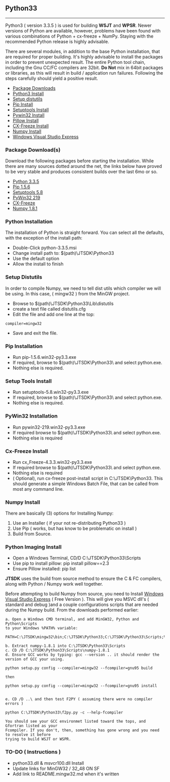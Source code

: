 ## Python33
---------------------------------------------------
Python3 ( version 3.3.5 ) is used for building **WSJT** and **WPSR**. Newer versions of Python are available, however, problems have been found with various combinations of Python + cx-freeze + NumPy. Staying with the recommended Python release is highly advisable.

There are several modules, in addition to the base Python installation, that are required for proper building. It's highly advisable to install the packages in order to prevent unexpected result. The entire Python tool chain, including the Gnu CC/FC compilers are 32bit. **Do Not** mix in 64bit packages or libraries, as this will result in build / application run failures. Following the steps carefully should yield a positive result. 

* [Package Downloads](#package-downloads)
* [Python3 Install](#python3-install)
* [Setup distutils](#setup-distutils)
* [Pip Install](#pip-install)
* [Setuptools Install](#setuptools-install)
* [Pywin32 Install](#pywin32-install)
* [Pillow Install](#pillow-install)
* [CX-Freeze Install](#cx-freeze-install)
* [Numpy Install](#numpy-install)
* [Windows Visual Studio Express](http://www.visualstudio.com/en-US/products/visual-studio-express-vs) 

### Package Download(s)<a id="package-downloads"></a>
Download the following packages before starting the installation. While there are many sources dotted around the net, the links below have proved to be very stable and produces consistent builds over the last 6mo or so.

* [Python 3.3.5](http://www.python.org/ftp/python/3.3.5/python-3.3.5.msi)
* [Pip 1.5.6](http://www.lfd.uci.edu/~gohlke/pythonlibs/wyxyx8e9/pip-1.5.6.win32-py3.3.exe)
* [Setuptools 5.8](http://www.lfd.uci.edu/~gohlke/pythonlibs/wyxyx8e9/setuptools-5.8.win32-py3.3.exe)
* [PyWin32 219](http://www.lfd.uci.edu/~gohlke/pythonlibs/wyxyx8e9/pywin32-219.win32-py3.3.exe)
* [CX-Freeze](http://www.lfd.uci.edu/%7Egohlke/pythonlibs/wyxyx8e9/cx_Freeze-4.3.3.win32-py3.3.exe)
* [Numpy 1.8.1](https://sourceforge.net/projects/numpy/files/NumPy/1.8.2/)


### Python Installation<a id="python3-install"></a>
The installation of Python is straight forward. You can select all the defaults, with the exception of the install path:

* Double-Click python-3.3.5.msi 
* Change install path to: $(path)\JTSDK\Python33
* Use the default option
* Allow the install to finish

### Setup Distutils<a id="setup-distutils"></a>
In order to compile Numpy, we need to tell dist utils which compiler we will be using. In this case, ( mingw32 ) from the MinGW project.

* Browse to $(path)\JTSDK\Python33\Lib\distutils
* create a text file called distutils.cfg
* Edit the file and add one line at the top:

~~~~~~~~~~~~~~~~
compiler=mingw32
~~~~~~~~~~~~~~~~

* Save and exit the file.


### Pip Installation<a id="pip-install"></a>
* Run pip-1.5.6.win32-py3.3.exe
* If required, browse to $(path)\JTSDK\Python33\ and select python.exe.
* Nothing else is required.

### Setup Tools Install<a id="setuptools-install"></a>
* Run setuptools-5.8.win32-py3.3.exe
* If required, browse to $(path)\JTSDK\Python33\ and select python.exe.
* Nothing else is required.

### PyWin32 Installation<a id="pywin32-install"></a>
* Run pywin32-219.win32-py3.3.exe
* If required browse to $(path)\JTSDK\Python33\ and select python.exe.
* Nothing else is required

### Cx-Freeze Install<a id="cxfreeze-install"></a>
* Run cx_Freeze-4.3.3.win32-py3.3.exe
* If required browse to $(path)\JTSDK\Python33\ and select python.exe.
* Nothing else is required
* ( Optional), run cx-freeze post-install script in C:\JTSDK\Python33. This should generate a simple Windows Batch File, that can be called from most any command line. 

### Numpy Install<a id="numpy-install"></a>
There are basically (3) options for Installing Numpy:
1. Use an Installer ( if your not re-distributing Python33 )
2. Use Pip ( works, but has know to be problematic on install )
3. Build from Source.

### Python Imaging Install<a id="pillow-install"></a>
* Open a Windows Terminal, CD/D  C:\JTSDK\Python33\Scripts
* Use pip to install pillow: pip install pillow==2.3
* Ensure Pillow installed: pip list 

**JTSDK** uses the build from source method to ensure the C & FC compilers, along with Python / Numpy work well together. 

Before attempting to build Numpy from source, you need to Install [Windows Visual Studio Express](http://www.visualstudio.com/en-US/products/visual-studio-express-vs) ( Free Version ). This will give you MSVC dll's ( standard and debug )and a couple configurations scripts that are needed during the Numpy build. From the downloads performed earlier:

~~~~~~~~~~~~~~~~~~~~~~~~~~~~~~~~~~~~~~~~~~~~~~~~~~~~~~~~~~~~~~~~~~~~~~~~~~~~~~~~~~~~~~~~~~~~~~{.bat}
a. Open a Windows CMD terminal, and add MinGW32, Python and Python\Scripts
to your Windows %PATH% variable:

PATH=C:\JTSDK\mingw32\bin;C:\JTSDK\Python33;C:\JTSDK\Python33\Scripts;%PATH%

b. Extract numpy-1.8.1 into C:\JTSDK\Python33\Scripts
c. CD /D C:\JTSDK\Python33\Scripts\numpy-1.8.1
d. Ensure GCC works by typing: gcc --version .. it should render the version of GCC your using.

python setup.py config --compiler=mingw32 --fcompiler=gnu95 build

then

python setup.py config --compiler=mingw32 --fcompiler=gnu95 install


e. CD /D ..\ and then test F2PY ( assuming there were no compiler errors )

python C:\JTSDK\Python33\f2py.py -c --help-fcompiler

You should see your GCC environmet listed toward the tops, and Gfortran listed as your
Fcompiler. If you don't, then, something has gone wrong and you need to resolve it before
trying to build WSJT or WSPR.

~~~~~~~~~~~~~~~~~~~~~~~~~~~~~~~~~~~~~~~~~~~~~~~~~~~~~~~~~~~~~~~~~~~~~~~~~~~~~~~~~~~~~~~~~~~~~~
### TO-DO ( Instructions )
* python33.dll & msvcr100.dll Install
* Update links for MinGW32 / 32_48 ON SF
* Add link to README.mingw32.md when it's written
